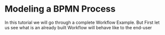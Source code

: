 # Modeling a BPMN Process
In this tutorial we will go through a complete Workflow Example.
But First let us see what is an already built Workflow will behave like to the end-user

